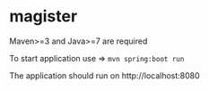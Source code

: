 # magister

Maven>=3 and Java>=7 are required

To start application use => `mvn spring:boot run`

The application should run on http://localhost:8080
